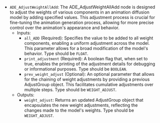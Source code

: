 - `ADE_AdjustWeightAllAdd`: The ADE_AdjustWeightAllAdd node is designed to adjust the weights of various components in an animation diffusion model by adding specified values. This adjustment process is crucial for fine-tuning the animation generation process, allowing for more precise control over the animation's appearance and behavior.
    - Inputs:
        - `all_ADD` (Required): Specifies the value to be added to all weight components, enabling a uniform adjustment across the model. This parameter allows for a broad modification of the model's behavior. Type should be `FLOAT`.
        - `print_adjustment` (Required): A boolean flag that, when set to true, enables the printing of the adjustment details for debugging or informational purposes. Type should be `BOOLEAN`.
        - `prev_weight_adjust` (Optional): An optional parameter that allows for the chaining of weight adjustments by providing a previous AdjustGroup object. This facilitates cumulative adjustments over multiple steps. Type should be `WEIGHT_ADJUST`.
    - Outputs:
        - `weight_adjust`: Returns an updated AdjustGroup object that encapsulates the new weight adjustments, reflecting the changes made to the model's weights. Type should be `WEIGHT_ADJUST`.
